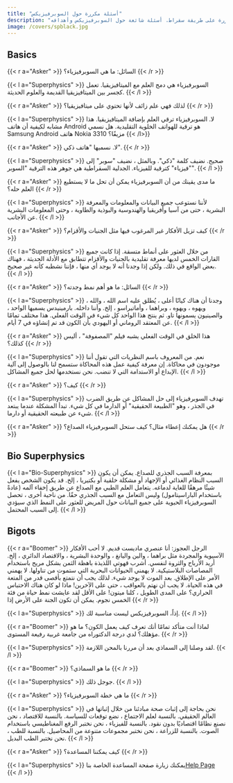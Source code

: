 ```yaml
---
title: "أسئلة مكررة حول السوبرفيزيكس"
description: "أسئلة متكررة على طريقة سقراط. أسئلة شائعة حول السوبرفيزيكس وأهدافه"
image: /covers/spblack.jpg
---
```



## Basics 

{{< r a="Asker" >}}
السائل: ما هي السوبرفيزياء؟
{{< /r >}}


{{< l a="Superphysics" >}}
السوبرفيزياء هي دمج العلم مع الميتافيزيقيا. تعمل كجسر بين الميتافيزيقيا القديمة والعلوم الحديثة.
{{< /l >}}


{{< r a="Asker" >}}
لذلك فهي علم زائف لأنها تحتوي على ميتافيزيقيا؟
{{< /r >}}

{{< l a="Superphysics" >}}
لا. السوبرفيزياء ترقي العلم بإضافة الميتافيزيقيا. هذا مشابه لكيفية أن هاتف Android هو ترقية للهواتف الخلوية التقليدية. هل نسمي Samsung Android هاتف Nokia 3310 مزيفًا؟
{{< /l>}}

{{< r a="Asker" >}}
لا. نسميها "هاتف ذكي".
{{< /r >}}

{{< l a="Superphysics" >}}
صحيح. نضيف كلمة "ذكي". وبالمثل ، نضيف "سوبر" إلى "فيزياء" كترقية للفيزياء. الجدلية السقراطية هي جوهر هذه الترقية "السوبر".
{{< /l >}}


{{< r a="Asker" >}}
ما مدى يقينك من أن السوبرفيزياء يمكن أن تحل ما لا يستطيع العلم حله؟
{{< /r >}}

{{< l a="Superphysics" >}}
لأننا نستوعب جميع البيانات والمعلومات والمعرفة البشرية ، حتى من آسيا وأفريقيا والهندوسية والبوذية والطاوية ، وحتى المعلومات البشرية عن الأجانب.
{{< /l >}}

{{< r a="Asker" >}}
كيف تزيل الأفكار غير المرغوب فيها مثل الجنيات والأقزام؟
{{< /r >}}

{{< l a="Superphysics" >}}
من خلال العثور على أنماط متسقة. إذا كانت جميع القارات الخمس لديها معرفة تقليدية بالجنيات والأقزام تتطابق مع الأدلة الحديثة ، فهناك بعض الواقع في ذلك. ولكن إذا وجدنا أنه لا يوجد أي منها ، فإننا نشطبه كأنه غير صحيح.
{{< /l >}}

{{< r a="Asker" >}}
السائل: ما هو أهم نمط وجدته؟
{{< /r >}}

{{< l a="Superphysics" >}}
وجدنا أن هناك كيانًا أعلى ، يُطلق عليه اسم الله ، والله ، ويهوه ، ويهوه ، وبراهما ، وأماتيراسو ، إلخ. وأننا داخله. بارمينيدس يسميها الواحد ، والصينيون يسمونها تاو. ثم ينتج هذا الواحد كل شيء في الوقت الفعلي. هذا مختلف تمامًا عن المعتقد الروماني أو اليهودي بأن الكون قد تم إنشاؤه في 7 أيام.
{{< /l >}}

{{< r a="Asker" >}}
هذا الخلق في الوقت الفعلي يشبه فيلم "المصفوفة" ، أليس كذلك؟
{{< /r >}}

{{< l a="Superphysics" >}}
نعم. من المعروف باسم النظريات التي تقول أننا موجودون في محاكاة. إن معرفة كيفية عمل هذه المحاكاة ستسمح لنا بالوصول إلى آلية الإبداع أو الاستدامة التي لا تنضب. نحن نستخدمها لحل جميع المشاكل.
{{< /l >}}

{{< r a="Asker" >}}
كيف؟
{{< /r >}}

{{< l a="Superphysics" >}}
تهدف السوبرفيزياء إلى حل المشاكل عن طريق الضرب في الجذر ، وهو "الطبيعة الحقيقية" أو الدارما في كل شيء. تبدأ المشكلة عندما يبتعد شيء عن طبيعته الحقيقية أو دارما.
{{< /l >}}

{{< r a="Asker" >}}
هل يمكنك إعطاء مثال؟ كيف ستحل السوبرفيزياء الصداع؟
{{< /r >}}


## Bio Superphysics

{{< l a="Bio-Superphysics" >}}
بمعرفة السبب الجذري للصداع. يمكن أن يكون السبب النظام الغذائي أو الإجهاد أو مشكلة خلقية أو بكتيريا ، إلخ. قد يكون الشخص يفعل شيئًا مرهقًا للغاية لدماغه. يتعامل العلم الطبي مع الصداع عن طريق إخفاء آلمه (عادةً باستخدام الباراسيتامول) وليس التعامل مع السبب الجذري حقًا. من ناحية أخرى ، تحصل السوبرفيزياء الحيوية على جميع البيانات حول المريض للعثور على النمط الذي سيؤدي إلى السبب المحتمل.
{{< /l >}}



## Bigots

{{< r a="Boomer" >}}
الرجل العجوز: أنا عنصري ماديست قديم. لا أحب الأفكار الآسيوية والمجردة مثل براهما ، والين واليانغ ، والوحدة البشرية ، والاقتصاد الدائري ، إلخ. أريد الأرباح والثروة لنفسي. أشرب قهوتي اللذيذة باهظة الثمن بشكل مريح باستخدام المصاصات البلاستيكية. لا يهمني الحيوانات البحرية التي ستموت من تناولها. لا يهمني الأمر على الإطلاق. بعد الموت لا يوجد شيء. لذلك يجب أن نتمتع بأقصى قدر من المتعة في هذه الحياة. لا يجب أن نهتم بالعواقب ، حتى على الآخرين! ماذا لو كان هناك الاحتباس الحراري؟ على المدى الطويل ، كلنا ميتون! على الأقل لقد عايشت نمط حياة من فئة الخمس نجوم. يمكن أن تكون الجنة على الأرض إذا
{{< /r >}}


{{< l a="Superphysics" >}}
إذاً، السوبرفيزيكس ليست مناسبة لك.
{{< /l >}}

{{< r a="Boomer" >}}
لماذا أنت متأكد تمامًا أنك تعرف كيف يعمل الكون؟ ما هو مؤهلك؟ لدي درجة الدكتوراه من جامعة غربية رفيعة المستوى.
{{< /r >}}

{{< l a="Superphysics" >}}
لقد وصلنا إلى السماذي بعد أن مررنا بالمحن اللازمة.
{{< /l >}}

{{< r a="Boomer" >}}
ما هو السماذي؟
{{< /r >}}

{{< l a="Superphysics" >}}
جوجل ذلك.
{{< /l >}}

{{< r a="Asker" >}}
ما هي خطة السوبرفيزياء؟
{{< /r >}}

{{< l a="Superphysics" >}}
نحن بحاجة إلى إثبات صحة مبادئنا من خلال إثباتها في العالم الحقيقي. بالنسبة لعلم الاجتماع ، نضع توقعات للسياسة. بالنسبة للاقتصاد ، نحن نصنع نظامًا اقتصاديًا بدون نقود. بالنسبة للفيزياء ، نحن نختبر الرفع المغناطيسي باستخدام الصوت. بالنسبة للزراعة ، نحن نختبر مجموعات متنوعة من المحاصيل. بالنسبة للطب ، نحن نختبر الطب البديل.
{{< /l >}}

{{< r a="Asker" >}}
كيف يمكننا المساعدة؟
{{< /r >}}

{{< l a="Superphysics" >}}
يمكنك زيارة صفحة المساعدة الخاصة بنا[Help Page](/help)
{{< /l >}}
